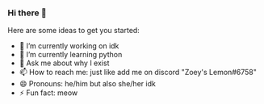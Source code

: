 ### Hi there 👋

Here are some ideas to get you started:

- 🔭 I’m currently working on idk
- 🌱 I’m currently learning python
- 💬 Ask me about why I exist
- 📫 How to reach me: just like add me on discord "Zoey's Lemon#6758"
- 😄 Pronouns: he/him but also she/her idk
- ⚡ Fun fact: meow
